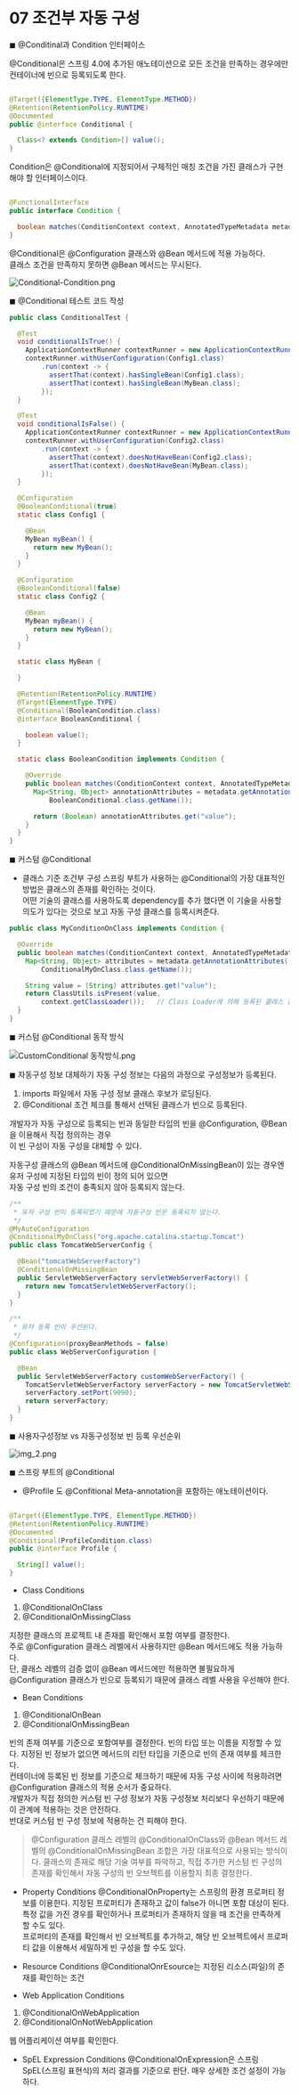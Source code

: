 # 07 조건부 자동 구성

◼︎ @Conditinal과 Condition 인터페이스

@Conditional은 스프링 4.0에 추가된 애노테이션으로 모든 조건을 만족하는 경우에만 컨테이너에 빈으로 등록되도록 한다.

```java

@Target({ElementType.TYPE, ElementType.METHOD})
@Retention(RetentionPolicy.RUNTIME)
@Documented
public @interface Conditional {

  Class<? extends Condition>[] value();
}
```

Condition은 @Conditional에 지정되어서 구체적인 매칭 조건을 가진 클래스가 구현해야 할 인터페이스이다.

```java

@FunctionalInterface
public interface Condition {

  boolean matches(ConditionContext context, AnnotatedTypeMetadata metadata);
}
```

@Conditional은 @Configuration 클래스와 @Bean 메서드에 적용 가능하다.   
클래스 조건을 만족하지 못하면 @Bean 메서드는 무시된다.

![Conditional-Condition.png](img/Conditional-Condition.png)

◼︎ @Conditional 테스트 코드 작성

```java
public class ConditionalTest {

  @Test
  void conditionalIsTrue() {
    ApplicationContextRunner contextRunner = new ApplicationContextRunner();
    contextRunner.withUserConfiguration(Config1.class)
        .run(context -> {
          assertThat(context).hasSingleBean(Config1.class);
          assertThat(context).hasSingleBean(MyBean.class);
        });
  }

  @Test
  void conditionalIsFalse() {
    ApplicationContextRunner contextRunner = new ApplicationContextRunner();
    contextRunner.withUserConfiguration(Config2.class)
        .run(context -> {
          assertThat(context).doesNotHaveBean(Config2.class);
          assertThat(context).doesNotHaveBean(MyBean.class);
        });
  }

  @Configuration
  @BooleanConditional(true)
  static class Config1 {

    @Bean
    MyBean myBean() {
      return new MyBean();
    }
  }

  @Configuration
  @BooleanConditional(false)
  static class Config2 {

    @Bean
    MyBean myBean() {
      return new MyBean();
    }
  }

  static class MyBean {

  }

  @Retention(RetentionPolicy.RUNTIME)
  @Target(ElementType.TYPE)
  @Conditional(BooleanCondition.class)
  @interface BooleanConditional {

    boolean value();
  }

  static class BooleanCondition implements Condition {

    @Override
    public boolean matches(ConditionContext context, AnnotatedTypeMetadata metadata) {
      Map<String, Object> annotationAttributes = metadata.getAnnotationAttributes(
          BooleanConditional.class.getName());

      return (Boolean) annotationAttributes.get("value");
    }
  }
}
```

◼︎ 커스텀 @Conditional

- 클래스 기준 조건부 구성
  스프링 부트가 사용하는 @Conditional의 가장 대표적인 방법은 클래스의 존재를 확인하는 것이다.   
  어떤 기술의 클래스를 사용하도록 dependency를 추가 했다면 이 기술을 사용할 의도가 있다는 것으로 보고 자동 구성 클래스를 등록시켜준다.

```java
public class MyConditionOnClass implements Condition {

  @Override
  public boolean matches(ConditionContext context, AnnotatedTypeMetadata metadata) {
    Map<String, Object> attributes = metadata.getAnnotationAttributes(
        ConditionalMyOnClass.class.getName());

    String value = (String) attributes.get("value");
    return ClassUtils.isPresent(value,
        context.getClassLoader());   // Class Loader에 의해 등록된 클래스 존재 유무 확인
  }
}

```

◼︎ 커스텀 @Conditional 동작 방식

![CustomConditional 동작방식.png](img/CustomConditional%20동작방식.png)

◼︎ 자동구성 정보 대체하기
자동 구성 정보는 다음의 과정으로 구성정보가 등록된다.

1. imports 파일에서 자동 구성 정보 클래스 후보가 로딩된다.
2. @Conditional 조건 체크를 통해서 선택된 클래스가 빈으로 등록된다.

개발자가 자동 구성으로 등록되는 빈과 동일한 타입의 빈을 @Configuration, @Bean 을 이용해서 직접 정의하는 경우   
이 빈 구성이 자동 구성을 대체할 수 있다.

자동구성 클래스의 @Bean 메서드에 @ConditionalOnMissingBean이 있는 경우엔 유저 구성에 지정된 타입의 빈이 정의 되어 있으면   
자동 구성 빈의 조건이 충족되지 않아 등록되지 않는다.

```java
/**
 * 유저 구성 빈이 등록되었기 때문에 자동구성 빈은 등록되지 않는다.
 */
@MyAutoConfiguration
@ConditionalMyOnClass("org.apache.catalina.startup.Tomcat")
public class TomcatWebServerConfig {

  @Bean("tomcatWebServerFactory")
  @ConditionalOnMissingBean
  public ServletWebServerFactory servletWebServerFactory() {
    return new TomcatServletWebServerFactory();
  }
}
```

```java
/**
 * 유저 등록 빈이 우선된다.
 */
@Configuration(proxyBeanMethods = false)
public class WebServerConfiguration {

  @Bean
  public ServletWebServerFactory customWebServerFactory() {
    TomcatServletWebServerFactory serverFactory = new TomcatServletWebServerFactory();
    serverFactory.setPort(9090);
    return serverFactory;
  }
}
```

◼︎ 사용자구성정보 vs 자동구성정보 빈 등록 우선순위

![img_2.png](img/사용자구성정보vs자동구성정보%20빈%20등록%20우선순위.png)

◼︎ 스프링 부트의 @Conditional

- @Profile 도 @Confitional Meta-annotation을 포함하는 애노테이션이다.

```java

@Target({ElementType.TYPE, ElementType.METHOD})
@Retention(RetentionPolicy.RUNTIME)
@Documented
@Conditional(ProfileCondition.class)
public @interface Profile {

  String[] value();
}
```

- Class Conditions

1. @ConditionalOnClass
2. @ConditionalOnMissingClass

지정한 클래스의 프로젝트 내 존재를 확인해서 포함 여부를 결정한다.   
주로 @Configuration 클래스 레벨에서 사용하지만 @Bean 메서드에도 적용 가능하다.   
단, 클래스 레벨의 검증 없이 @Bean 메서드에만 적용하면 불필요하게 @Configuration 클래스가 빈으로 등록되기 때문에 클래스 레벨 사용을 우선해야 한다.

- Bean Conditions

1. @ConditionalOnBean
2. @ConditionalOnMissingBean

빈의 존재 여부를 기준으로 포함여부를 결정한다. 빈의 타입 또는 이름을 지정할 수 있다. 지정된 빈 정보가 없으면 메서드의 리턴 타입을 기준으로 빈의 존재 여부를 체크한다.   
컨테이너에 등록된 빈 정보를 기준으로 체크하기 때문에 자동 구성 사이에 적용하려면 @Configuration 클래스의 적용 순서가 중요하다.   
개발자가 직접 정의한 커스텀 빈 구성 정보가 자동 구성정보 처리보다 우선하기 때문에 이 관계에 적용하는 것은 안전하다.   
반대로 커스텀 빈 구성 정보에 적용하는 건 피해야 한다.

> @Configuration 클래스 레벨의 @ConditionalOnClass와 @Bean 메서드 레벨의 @ConditionalOnMissingBean 조합은 가장 대표적으로
> 사용되는 방식이다.
> 클래스의 존재로 해당 기술 여부를 파악하고, 직접 추가한 커스텀 빈 구성의 존재를 확인해서 자동 구성의 빈 오브젝트를 이용할지 최종 결정한다.

- Property Conditions
  @ConditionalOnProperty는 스프링의 환경 프로퍼티 정보를 이용한다. 지정된 프로퍼티가 존재하고 값이 false가 아니면 포함 대상이 된다.   
  특정 값을 가진 경우를 확인하거나 프로퍼티가 존재하지 않을 때 조건을 만족하게 할 수도 있다.   
  프로퍼티의 존재를 확인해서 빈 오브젝트를 추가하고, 해당 빈 오브젝트에서 프로퍼티 값을 이용해서 세밀하게 빈 구성을 할 수도 있다.

- Resource Conditions
  @ConditionalOnrEsource는 지정된 리소스(파일)의 존재를 확인하는 조건

- Web Application Conditions

1. @ConditionalOnWebApplication
2. @ConditionalOnNotWebApplication

웹 어플리케이션 여부를 확인한다.

- SpEL Expression Conditions
  @ConditionalOnExpression은 스프링 SpEL(스프링 표현식)의 처리 결과를 기준으로 판단. 매우 상세한 조건 설정이 가능하다.
